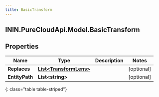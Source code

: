 ```yaml
---
title: BasicTransform
---
```

## ININ.PureCloudApi.Model.BasicTransform

## Properties

|Name | Type | Description | Notes|
|------------ | ------------- | ------------- | -------------|
| **Replaces** | [**List&lt;TransformLens&gt;**](TransformLens.html) |  | [optional] |
| **EntityPath** | **List&lt;string&gt;** |  | [optional] |
{: class="table table-striped"}


